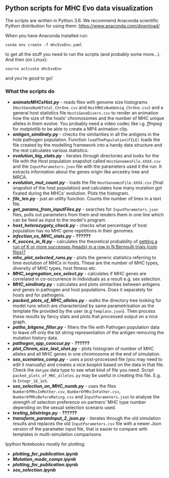 Python scripts for MHC Evo data visualization
----------------------------------------------

The scripts are written in Python 3.6. We recommend Anaconda scientific Python distribution for using them:
https://www.anaconda.com/download/

When you have Anaconda installed run:
```shell
conda env create -f mhcEvoEnv.yaml
```
to get all the stuff you need to run the scripts (and probably some more...). And then (on Linux):
```shell
source activate mhcEvoEnv
```
and you're good to go!

### What the scripts do

* ***animateMHCsHist.py*** - reads files with genome size histograms (`HostGeneNumbTotal_ChrOne.csv` and `HostMHCsNumbUniq_ChrOne.csv`) and a general host statistics file `HostsGeneDivers.csv` to render an animation how the size of the hosts' chromosomes and the number of MHC unique alleles in them evolve. You probably need a video codec like i.g. *ffmpeg* for *matplotlib* to be able
to create a MP4 animation clip.
* ***antigen_similiraty.py*** - checks the similarities in all the antigens in the hole pathogen population. Function `loadThePopulation(FILE)` loads the file created by the modelling framework into a handy data structure and the rest calculates various statistics.
* ***evolution_big_stats.py*** - iterates through directories and looks for the file with the Host population snapshot called `HostGenomesFile.XXXX.csv` and the `InputParameters.json` file with the parameters used it the run. It extracts information about the genes origin like ancestry tree and MRCA.
* ***evolution_mut_count.py*** - loads the file `HostGenomesFile.XXXX.csv` (final snapshot of the host population) and calculates how many mutation got fixated during the MHCs' evolution. Plots the histogram.
* ***file_len.py*** - just an utility function. Counts the number of lines in a text file.
* ***get_params_from_inputFiles.py*** - searches for `InputParameters.json` files, pulls out parameters from them and renders them in one line which can be feed as input to the model's program.
* ***host_heterozygoty_check.py*** - checks what percentage of host population has no MHC gene repetitions in their genomes.
* ***infection_vs_MHC_stats.py*** - **??????**
* ***K_succes_in_N.py*** - calculates the theoretical probability of [getting a run of K or more successes (heads) in a row in N Bernoulli trials (coin flips)?](http://www.askamathematician.com/2010/07/q-whats-the-chance-of-getting-a-run-of-k-successes-in-n-bernoulli-trials-why-use-approximations-when-the-exact-answer-is-known/)
* ***mhc_plot_selected_runs.py*** - plots the generic statistics referring to time evolution of MHCs in hosts. These are the number of MHC types, diversity of MHC types, host fitness etc.
* ***MHC_segregation_sex_select.py*** - calculates if MHC genes are correlated in co-occurrence in individuals as a result e.g. sex selection.
* ***MHC_similiraty.py*** - calculates and plots similarities between antigens and genes in pathogen and host populations. Does it separately for hosts and for pathogens.
* ***packed_plots_of_MHC_alleles.py*** - walks the directory tree looking for model runs which are characterized by same parametrisation as the template file provided by the user (e.g `Template.json`). Then process these results by fancy stats and plots that processed output on a nice graph.
* ***patho_bitgene_filter.py*** - filters the file with Pathogen population data to leave off only the bit string representation of the antigen removing the mutation history data.
* ***pathogen_spp_cooccur.py*** - **??????**
* ***plot_Chrom_size_last_shot.py*** - plots histogram of number of MHC alleles and all MHC genes in one chromosome at the end of simulation.
* ***sex_scenarios_comp.py*** - uses a post-processed file (you may need to edit it manually) and creates a nice boxplot based on the data in that file. Check the `datype` data type to see what kind of file you need. Script `packed_plots_of_MHC_alleles.py` may be useful in creating this file. E.g. is `Integr_16_1e5`.
* ***sex_selection_on_MHC_numb.py*** - uses the files `NumberOfMhcInMother.csv`, `NumberOfMhcInFather.csv`, `NumberOfMhcBeforeMating.csv` and `InputParameters.json` to analyse the strength of selection preference on partners' MHC type number depending on the sexual selection scenario used.
* ***testing_bitstrings.py*** -  **??????**
* ***transform_paramInput_2_json.py*** - iterates through the old simulation results and replaces the old `InputParameters.csv` file with a newer Json version of the parameter input file, that is easier to compare with templates in multi-simulation comparisons.

Ipython Notebooks mostly for plotting:

* ***plotting_for_publication.ipynb***
* ***Mutation_mode_compr.ipynb***  
* ***plotting_for_publication.ipynb***
* ***sex_selection.ipynb***
